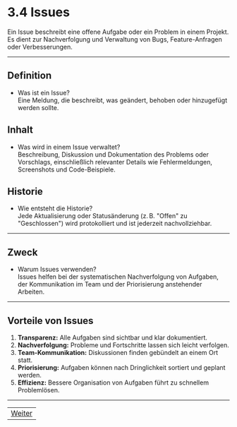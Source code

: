 # 3.4 Issues

Ein Issue beschreibt eine offene Aufgabe oder ein Problem in einem Projekt. Es dient zur Nachverfolgung und Verwaltung von Bugs, Feature-Anfragen oder Verbesserungen.

---

## Definition

- Was ist ein Issue?  
Eine Meldung, die beschreibt, was geändert, behoben oder hinzugefügt werden sollte.

## Inhalt

- Was wird in einem Issue verwaltet?  
Beschreibung, Diskussion und Dokumentation des Problems oder Vorschlags, einschließlich relevanter Details wie Fehlermeldungen, Screenshots und Code-Beispiele.

## Historie

- Wie entsteht die Historie?  
Jede Aktualisierung oder Statusänderung (z. B. "Offen" zu "Geschlossen") wird protokolliert und ist jederzeit nachvollziehbar.

---

## Zweck

- Warum Issues verwenden?  
Issues helfen bei der systematischen Nachverfolgung von Aufgaben, der Kommunikation im Team und der Priorisierung anstehender Arbeiten.

---

## Vorteile von Issues

1. **Transparenz:** Alle Aufgaben sind sichtbar und klar dokumentiert.  
2. **Nachverfolgung:** Probleme und Fortschritte lassen sich leicht verfolgen.  
3. **Team-Kommunikation:** Diskussionen finden gebündelt an einem Ort statt.  
4. **Priorisierung:** Aufgaben können nach Dringlichkeit sortiert und geplant werden.  
5. **Effizienz:** Bessere Organisation von Aufgaben führt zu schnellem Problemlösen.

---

| |
| --- |
| [Weiter](/docs/3/5/README.md) |
